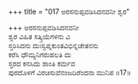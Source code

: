 +++
title = "017 ಅರಸನುಪ್ಪವಡಿಸಿದನವನೀ ಶ್ವರ"

+++
ಅರಸನುಪ್ಪವಡಿಸಿದನವನೀ  
ಶ್ವರ ವಿಹಿತ ಸತ್ಕ್ರಿಯೆಗಳನು ವಿ  
ಸ್ತರಿಸಿದನು ದುಃಸ್ವಪ್ನಕುಂತವಿಭಿನ್ನಚೇತನನು  
ಕರೆಸಿ ಧೌಮ್ಯನಿಗರುಹಲತಿ ದು  
ಸ್ತರದ ಕನಸಿದು ಶಾಂತಿ ಕರ್ಮವ   
ಪುರದೊಳಗೆ ವಿರಚಿಸುವೆನಂಜದಿರೆಂದನಾ ಮುನಿಪ     ॥17॥